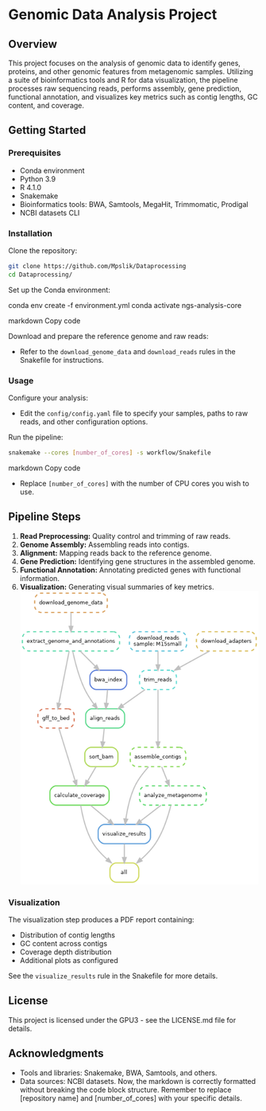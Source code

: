 # Genomic Data Analysis Project

## Overview
This project focuses on the analysis of genomic data to identify genes, proteins, and other genomic features from metagenomic samples. Utilizing a suite of bioinformatics tools and R for data visualization, the pipeline processes raw sequencing reads, performs assembly, gene prediction, functional annotation, and visualizes key metrics such as contig lengths, GC content, and coverage.

## Getting Started

### Prerequisites
- Conda environment
- Python 3.9
- R 4.1.0
- Snakemake
- Bioinformatics tools: BWA, Samtools, MegaHit, Trimmomatic, Prodigal
- NCBI datasets CLI

### Installation
Clone the repository:
```bash
git clone https://github.com/Mpslik/Dataprocessing
cd Dataprocessing/
```
Set up the Conda environment:

conda env create -f environment.yml
conda activate ngs-analysis-core

markdown
Copy code

Download and prepare the reference genome and raw reads:

- Refer to the `download_genome_data` and `download_reads` rules in the Snakefile for instructions.

### Usage
Configure your analysis:

- Edit the `config/config.yaml` file to specify your samples, paths to raw reads, and other configuration options.

Run the pipeline:
```bash
snakemake --cores [number_of_cores] -s workflow/Snakefile
```
markdown
Copy code

- Replace `[number_of_cores]` with the number of CPU cores you wish to use.


## Pipeline Steps
1. **Read Preprocessing:** Quality control and trimming of raw reads.
2. **Genome Assembly:** Assembling reads into contigs.
3. **Alignment:** Mapping reads back to the reference genome.
4. **Gene Prediction:** Identifying gene structures in the assembled genome.
5. **Functional Annotation:** Annotating predicted genes with functional information.
6. **Visualization:** Generating visual summaries of key metrics.
![DAG Visualization](dag.png "Directed Acyclic Graph")

### Visualization
The visualization step produces a PDF report containing:
- Distribution of contig lengths
- GC content across contigs
- Coverage depth distribution
- Additional plots as configured

See the `visualize_results` rule in the Snakefile for more details.

## License
This project is licensed under the GPU3 - see the LICENSE.md file for details.

## Acknowledgments
- Tools and libraries: Snakemake, BWA, Samtools, and others.
- Data sources: NCBI datasets.
Now, the markdown is correctly formatted without breaking the code block structure. Remember to replace [repository name] and [number_of_cores] with your specific details.








